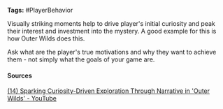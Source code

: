 **Tags:** #PlayerBehavior 

Visually striking moments help to drive player's initial curiosity and peak their interest and investment into the mystery. A good example for this is how Outer Wilds does this.

Ask what are the player's true motivations and why they want to achieve them - not simply what the goals of your game are.
#### Sources
[(14) Sparking Curiosity-Driven Exploration Through Narrative in 'Outer Wilds' - YouTube](https://www.youtube.com/watch?v=QaGu9tGCNbI&t=1477s&ab_channel=GDC)